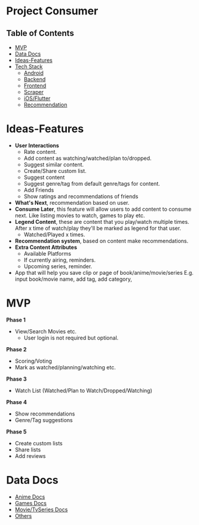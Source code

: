 # Project Consumer

## Table of Contents

- [MVP](#MVP)
- [Data Docs](#Data-Docs)
- [Ideas-Features](#Ideas-Features)
- [Tech Stack](https://github.com/MrNtlu/Project-Consumer/wiki/Tech-Stack)
  - [Android](https://github.com/MrNtlu/Project-Consumer/wiki/Android)
  - [Backend](https://github.com/MrNtlu/Project-Consumer/wiki/Backend-Database)
  - [Frontend](https://github.com/MrNtlu/Project-Consumer/wiki/Frontend)
  - [Scraper](https://github.com/MrNtlu/Project-Consumer/wiki/Scraper)
  - [iOS/Flutter](https://github.com/MrNtlu/Project-Consumer/wiki/iOS-Flutter)
  - [Recommendation](https://github.com/MrNtlu/Project-Consumer/wiki/Recommendation-System)

# Ideas-Features

- **User Interactions**
  * Rate content.
  * Add content as watching/watched/plan to/dropped.
  * Suggest similar content.
  * Create/Share custom list.
  * Suggest content
  * Suggest genre/tag from default genre/tags for content.
  * Add Friends
  * Show ratings and recommendations of friends
- **What's Next**, recommendation based on user.
- **Consume Later**, this feature will allow users to add content to consume next. Like listing movies to watch, games to play etc.
- **Legend Content**, these are content that you play/watch multiple times. After x time of watch/play they'll be marked as legend for that user.
  * Watched/Played x times.
- **Recommendation system**, based on content make recommendations.
- **Extra Content Attributes**
  * Available Platforms
  * If currently airing, reminders.
  * Upcoming series, reminder.
- App that will help you save clip or page of book/anime/movie/series
  E.g. input book/movie name, add tag, add category, 

# MVP

**Phase 1**
- View/Search Movies etc.
  - User login is not required but optional.

**Phase 2**
- Scoring/Voting
- Mark as watched/planning/watching etc.

**Phase 3**
- Watch List (Watched/Plan to Watch/Dropped/Watching)

**Phase 4**
- Show recommendations
- Genre/Tag suggestions

**Phase 5**
- Create custom lists
- Share lists
- Add reviews

# Data Docs

- [Anime Docs](https://github.com/MrNtlu/Project-Consumer/wiki/Anime-API-Docs)
- [Games Docs](https://github.com/MrNtlu/Project-Consumer/wiki/Games-API-Docs)
- [Movie/TvSeries Docs](https://github.com/MrNtlu/Project-Consumer/wiki/Movie-TVSeries-API-Docs)
- [Others](https://github.com/MrNtlu/Project-Consumer/wiki/Others)


